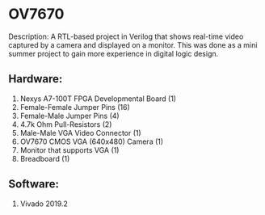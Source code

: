 # OV7670 
Description: A RTL-based project in Verilog that shows real-time video captured by a camera and displayed on a monitor. This was done as a mini summer project to gain more experience in digital logic design.
  
## Hardware:    
1. Nexys A7-100T FPGA Developmental Board (1)
2. Female-Female Jumper Pins              (16)
3. Female-Male Jumper Pins                (4)
4. 4.7k Ohm Pull-Resistors                (2)
5. Male-Male VGA Video Connector          (1)
6. OV7670 CMOS VGA (640x480) Camera       (1)
7. Monitor that supports VGA              (1)
8. Breadboard                             (1)
  
## Software:  
1. Vivado 2019.2  
